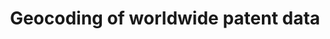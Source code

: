---
citation: 'Seliger, Florian; Kozak, Jan; de Rassenfosse, Gaétan, 2019, "Geocoding
  of worldwide patent data", https://doi.org/10.7910/DVN/OTTBDX, Harvard Dataverse,
  V5 '
code: https://github.com/seligerf/Imputation-of-missing-location-information-for-worldwide-patent-data
contributors: Florian Seliger, Jan Kozak, Gaétan de Rassenfosse
cost: None
description: The dataset provides geographic coordinates for inventor and applicant
  locations in 18.8 million patent documents spanning over more than 30 years. The
  geocoded data are further allocated to the corresponding countries, regions and
  cities. When the address information was missing in the original patent document,
  we imputed it by using information from subsequent filings in the patent family.
  The resulting database can be used to study patenting activity at a fine-grained
  geographic level without creating bias towards the traditional, established patent
  offices.
documentation: https://doi.org/10.1038/s41597-019-0264-6
doi: https://doi.org/10.7910/DVN/OTTBDX
last_edit: Sat, 19 Mar 2022 01:31:56 GMT
location: https://dataverse.harvard.edu/dataset.xhtml?persistentId=doi:10.7910/DVN/OTTBDX
maintained_by: Contact maintainer through Dataverse
record_creation_timestamp: 11/24/2020 17:20:46
related_publications: https://doi.org/10.1038/s41597-019-0264-6
shortname: geocoding_patents
tags:
- geography
- location of inventors
- PATSTAT
terms_of_use: 'CC0 - "Public Domain Dedication" '
timeframe: 30 years
title: Geocoding of worldwide patent data
uuid: 6fe3b5e5-93a8-4f07-9331-d9998b9000b8
versioning: Y
---